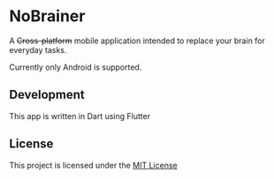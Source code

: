 # NoBrainer
A ~~Cross-platform~~ mobile application intended to replace your brain for everyday tasks.

Currently only Android is supported.

## Development
This app is written in Dart using Flutter

## License
This project is licensed under the [MIT License](https://github.com/ylpoonlg/NoBrainer/blob/master/LICENSE)
